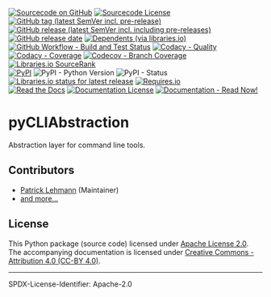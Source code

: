 [![Sourcecode on GitHub](https://img.shields.io/badge/Paebbels-pyCLIAbstraction-323131.svg?logo=github&longCache=true)](https://github.com/Paebbels/pyCLIAbstraction)
[![Sourcecode License](https://img.shields.io/pypi/l/pyCLIAbstraction?logo=GitHub&label=code%20license)](LICENSE.md)
[![GitHub tag (latest SemVer incl. pre-release)](https://img.shields.io/github/v/tag/Paebbels/pyCLIAbstraction?logo=GitHub&include_prereleases)](https://github.com/Paebbels/pyCLIAbstraction/tags)
[![GitHub release (latest SemVer incl. including pre-releases)](https://img.shields.io/github/v/release/Paebbels/pyCLIAbstraction?logo=GitHub&include_prereleases)](https://github.com/Paebbels/pyCLIAbstraction/releases/latest)
[![GitHub release date](https://img.shields.io/github/release-date/Paebbels/pyCLIAbstraction?logo=GitHub)](https://github.com/Paebbels/pyCLIAbstraction/releases)
[![Dependents (via libraries.io)](https://img.shields.io/librariesio/dependents/pypi/pyCLIAbstraction?logo=librariesdotio)](https://github.com/Paebbels/pyCLIAbstraction/network/dependents)  
[![GitHub Workflow - Build and Test Status](https://img.shields.io/github/workflow/status/Paebbels/pyCLIAbstraction/Unit%20Testing,%20Coverage%20Collection,%20Package,%20Release,%20Documentation%20and%20Publish?label=Pipeline&logo=GitHub%20Actions&logoColor=FFFFFF)](https://github.com/Paebbels/pyCLIAbstraction/actions/workflows/Pipeline.yml)
[![Codacy - Quality](https://img.shields.io/codacy/grade/b63aac7ef7e34baf829f11a61574bbaf?logo=Codacy)](https://www.codacy.com/manual/Paebbels/pyCLIAbstraction)
[![Codacy - Coverage](https://img.shields.io/codacy/coverage/b63aac7ef7e34baf829f11a61574bbaf?logo=Codacy)](https://www.codacy.com/manual/Paebbels/pyCLIAbstraction)
[![Codecov - Branch Coverage](https://img.shields.io/codecov/c/github/Paebbels/pyCLIAbstraction?logo=Codecov)](https://codecov.io/gh/Paebbels/pyCLIAbstraction)
[![Libraries.io SourceRank](https://img.shields.io/librariesio/sourcerank/pypi/pyCLIAbstraction?logo=librariesdotio)](https://libraries.io/github/Paebbels/pyCLIAbstraction/sourcerank)  
[![PyPI](https://img.shields.io/pypi/v/pyCLIAbstraction?logo=PyPI&logoColor=FBE072)](https://pypi.org/project/pyCLIAbstraction/)
![PyPI - Python Version](https://img.shields.io/pypi/pyversions/pyCLIAbstraction?logo=PyPI&logoColor=FBE072)
![PyPI - Status](https://img.shields.io/pypi/status/pyCLIAbstraction?logo=PyPI&logoColor=FBE072)
[![Libraries.io status for latest release](https://img.shields.io/librariesio/release/pypi/pyCLIAbstraction?logo=librariesdotio)](https://libraries.io/github/Paebbels/pyCLIAbstraction)
[![Requires.io](https://img.shields.io/requires/github/Paebbels/pyCLIAbstraction)](https://requires.io/github/Paebbels/pyCLIAbstraction/requirements/?branch=main)  
[![Read the Docs](https://img.shields.io/readthedocs/pycliabstraction?label=ReadTheDocs&logo=readthedocs)](https://pyCLIAbstraction.readthedocs.io/)
[![Documentation License](https://img.shields.io/badge/doc%20license-CC--BY%204.0-green?logo=readthedocs)](LICENSE.md)
[![Documentation - Read Now!](https://img.shields.io/badge/doc-read%20now%20%E2%9E%94-blueviolet?logo=readthedocs)](https://pyCLIAbstraction.readthedocs.io/)

# pyCLIAbstraction

Abstraction layer for command line tools.

<!--
## Example

```Python
# define a call-by-reference parameter for integer values
myInt = CallByRefIntParam()

# a function using a call-by-reference parameter
def func(param : CallByRefIntParam):
  param <<= 3

# call the function and pass the wrapper object
func(myInt)

print(myInt.value)
```
-->


## Contributors
* [Patrick Lehmann](https://github.com/Paebbels) (Maintainer)
* [and more...](https://github.com/Paebbels/pyCLIAbstraction/graphs/contributors)


## License

This Python package (source code) licensed under [Apache License 2.0](LICENSE.md).  
The accompanying documentation is licensed under [Creative Commons - Attribution 4.0 (CC-BY 4.0)](doc/Doc-License.rst).

-------------------------
SPDX-License-Identifier: Apache-2.0
